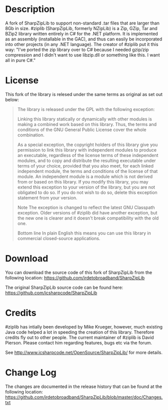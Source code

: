 # Description #

A fork of SharpZipLib to support non-standard .tar files that are larger than 8Gb in size.
\#ziplib (SharpZipLib, formerly NZipLib) is a Zip, GZip, Tar and BZip2 library written entirely in C\# for the .NET platform. It is implemented as an assembly (installable in the GAC), and thus can easily be incorporated into other projects (in any .NET language). The creator of \#ziplib put it this way: "I've ported the zip library over to C\# because I needed gzip/zip compression and I didn't want to use libzip.dll or something like this. I want all in pure C\#."

# License #

This fork of the library is relesed under the same terms as original as set out below:

> The library is released under the GPL with the following exception:
> 
> Linking this library statically or dynamically with other modules is making a combined work based on this library. Thus, the terms and conditions of the GNU General Public License cover the whole combination.
> 
> As a special exception, the copyright holders of this library give you permission to link this library with independent modules to produce an executable, regardless of the license terms of these independent modules, and to copy and distribute the resulting executable under terms of your choice, provided that you also meet, for each linked independent module, the terms and conditions of the license of that module. An independent module is a module which is not derived from or based on this library. If you modify this library, you may extend this exception to your version of the library, but you are not obligated to do so. If you do not wish to do so, delete this exception statement from your version.
> 
> Note The exception is changed to reflect the latest GNU Classpath exception. Older versions of \#ziplib did have another exception, but the new one is clearer and it doesn't break compatibility with the old one.
>
> Bottom line In plain English this means you can use this library in commercial closed-source applications.

# Download #

You can download the source code of this fork of SharpZipLib from the following location:
https://github.com/irdetobroadband/SharpZipLib

The original SharpZipLib source code can be found here: 
https://github.com/icsharpcode/SharpZipLib

# Credits #

\#ziplib has intially been developed by Mike Krueger, however, much existing Java code helped a lot in speeding the creation of this library. Therefore credits fly out to other people.
The current maintainer of \#ziplib is David Pierson. Please contact him regarding features, bugs etc via the forum.

See http://www.icsharpcode.net/OpenSource/SharpZipLib/ for more details.

# Change Log #

The changes are documented in the release history that can be found at the following location:
https://github.com/irdetobroadband/SharpZipLib/blob/master/doc/Changes.txt